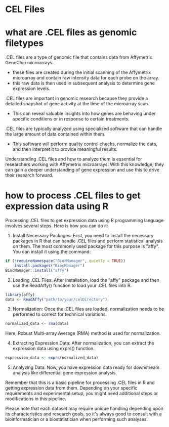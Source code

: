 # CEL Files

# what are .CEL files as genomic filetypes

.CEL files are a type of genomic file that contains data from Affymetrix GeneChip microarrays.

* these files are created during the initial scanning of the Affymetrix microarray and contain raw intensity data for
  each probe on the array.
* this raw data is then used in subsequent analysis to determine gene expression levels.

.CEL files are important in genomic research because they provide a detailed snapshot of gene activity at the time of
the microarray scan.

- This can reveal valuable insights into how genes are behaving under specific conditions or in response to certain
  treatments.

.CEL files are typically analyzed using specialized software that can handle the large amount of data contained within
them.

- This software will perform quality control checks, normalize the data, and then interpret it to provide meaningful
  results.

Understanding .CEL files and how to analyze them is essential for researchers working with Affymetrix microarrays. With
this knowledge, they can gain a deeper understanding of gene expression and use this to drive their research forward.


# how to process .CEL files to get expression data using R

Processing .CEL files to get expression data using R programming language involves several steps. Here is how you can do
it:

1. Install Necessary Packages: First, you need to install the necessary packages in R that can handle .CEL files and
   perform statistical analysis on them. The most commonly used package for this purpose is "affy". You can install it
   using the command:

```R
if (!requireNamespace("BiocManager", quietly = TRUE))
    install.packages("BiocManager")
BiocManager::install("affy")
```

2. Loading .CEL Files: After installation, load the "affy" package and then use the ReadAffy() function to load your
   .CEL files into R.

```R
library(affy)
data <- ReadAffy("path/to/your/celDirectory")
```

3. Normalization: Once the .CEL files are loaded, normalization needs to be performed to correct for technical
   variations.

```R
normalized_data <- rma(data)
```

Here, Robust Multi-array Average (RMA) method is used for normalization.

4. Extracting Expression Data: After normalization, you can extract the expression data using exprs() function.

```R
expression_data <- exprs(normalized_data)
```

5. Analyzing Data: Now, you have expression data ready for downstream analysis like differential gene expression
   analysis.

Remember that this is a basic pipeline for processing .CEL files in R and getting expression data from them. Depending
on your specific requirements and experimental setup, you might need additional steps or modifications in this pipeline.

Please note that each dataset may require unique handling depending upon its characteristics and research goals, so it's
always good to consult with a bioinformatician or a biostatistician when performing such analyses.